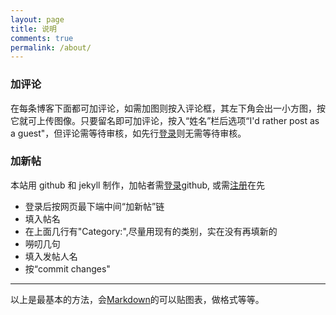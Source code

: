 ```yaml
---
layout: page
title: 说明
comments: true
permalink: /about/
---
```


### 加评论
在每条博客下面都可加评论，如需加图则按入评论框，其左下角会出一小方图，按它就可上传图像。只要留名即可加评论，按入“姓名”栏后选项“I'd rather post as a guest"，但评论需等待审核，如先行[登录](https://disqus.com/profile/login/)则无需等待审核。

### 加新帖  
本站用 github 和 jekyll 制作，加帖者需[登录](https://github.com/login)github, 或需[注册](https://github.com/join)在先  
    
  - 登录后按网页最下端中间“加新帖”链  
  - 填入帖名  
  - 在上面几行有"Category:",尽量用现有的类别，实在没有再填新的  
  - 嘮叨几句  
  - 填入发帖人名  
  - 按“commit changes"  

-------
以上是最基本的方法，会[Markdown](http://sspai.com/25137)的可以贴图表，做格式等等。
